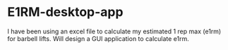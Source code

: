 # E1RM-desktop-app

I have been using an excel file to calculate my estimated 1 rep max (e1rm) for barbell lifts. Will design a GUI application to calculate e1rm.